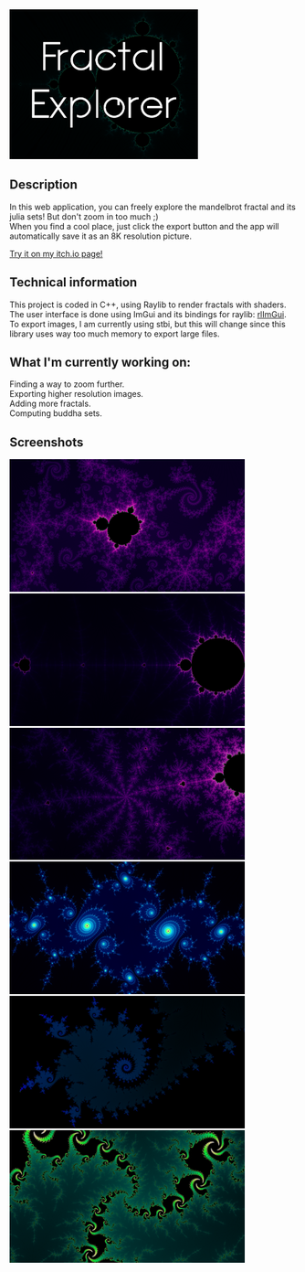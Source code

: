 <img src="FractalExplorer/Screenshots/coverImage.png" alt="coverImage" width="330"/>

## Description

In this web application, you can freely explore the mandelbrot fractal and its julia sets! But don't zoom in too much ;) <br>
When you find a cool place, just click the export button and the app will automatically save it as an 8K resolution picture.

[Try it on my itch.io page!](https://vynokris.itch.io/fractal-explorer)


## Technical information

This project is coded in C++, using Raylib to render fractals with shaders. <br>
The user interface is done using ImGui and its bindings for raylib: [rlImGui](https://github.com/JeffM2501/raylibExtras/tree/index/rlImGui). <br>
To export images, I am currently using stbi, but this will change since this library uses way too much memory to export large files.


## What I'm currently working on:

Finding a way to zoom further. <br>
Exporting higher resolution images. <br>
Adding more fractals. <br>
Computing buddha sets.


## Screenshots

<img src="FractalExplorer/Screenshots/fractal0.png" alt="fractal0" width="412"/> <img src="FractalExplorer/Screenshots/fractal1.png" alt="fractal1" width="412"/>
<img src="FractalExplorer/Screenshots/fractal2.png" alt="fractal2" width="412"/> <img src="FractalExplorer/Screenshots/fractal3.png" alt="fractal3" width="412"/>
<img src="FractalExplorer/Screenshots/fractal4.png" alt="fractal4" width="412"/> <img src="FractalExplorer/Screenshots/fractal5.png" alt="fractal5" width="412"/>
